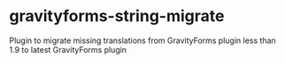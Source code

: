# gravityforms-string-migrate
Plugin to migrate missing translations from GravityForms plugin less than 1.9 to latest GravityForms plugin
